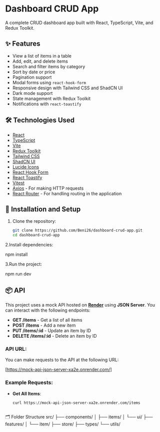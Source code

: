 # Dashboard CRUD App

A complete CRUD dashboard app built with React, TypeScript, Vite, and Redux Toolkit.

## ✨ Features

- View a list of items in a table
- Add, edit, and delete items
- Search and filter items by category
- Sort by date or price
- Pagination support
- Modal forms using `react-hook-form`
- Responsive design with Tailwind CSS and ShadCN UI
- Dark mode support
- State management with Redux Toolkit
- Notifications with `react-toastify`



## 🛠️ Technologies Used

- [React](https://reactjs.org/)
- [TypeScript](https://www.typescriptlang.org/)
- [Vite](https://vitejs.dev/)
- [Redux Toolkit](https://redux-toolkit.js.org/)
- [Tailwind CSS](https://tailwindcss.com/)
- [ShadCN UI](https://ui.shadcn.dev/)
- [Lucide Icons](https://lucide.dev/)
- [React Hook Form](https://react-hook-form.com/)
- [React Toastify](https://github.com/fkhadra/react-toastify#readme)
- [Vitest](https://vitest.dev/) 
- [Axios](https://axios-http.com/) - For making HTTP requests
- [React Router](https://reactrouter.com/) - For handling routing in the application


## 🚀 Installation and Setup

1. Clone the repository:

   ```bash
   git clone https://github.com/Beni26/dashboard-crud-app.git
   cd dashboard-crud-app


2.Install dependencies:

  npm install

3.Run the project:

  npm run dev



## 📦 API

This project uses a mock API hosted on **[Render](https://render.com/)** using **JSON Server**. You can interact with the following endpoints:

- **GET /items** - Get a list of all items
- **POST /items** - Add a new item
- **PUT /items/:id** - Update an item by ID
- **DELETE /items/:id** - Delete an item by ID

### API URL:

You can make requests to the API at the following URL:

[https://mock-api-json-server-xa2e.onrender.com/]
### Example Requests:

- **Get All Items**:
  ```bash
  curl https://mock-api-json-server-xa2e.onrender.com/items



🗂️ Folder Structure
  src/
  ├── components/
  │   ├── items/
  │   └── ui/
  ├── features/
  │   └── item/
  ├── store/
  ├── types/
  └── utils/


